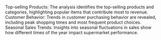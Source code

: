 Top-selling Products: The analysis identifies the top-selling products and categories, highlighting popular items that contribute most to revenue.
Customer Behavior: Trends in customer purchasing behavior are revealed, including peak shopping times and most frequent product choices.
Seasonal Sales Trends: Insights into seasonal fluctuations in sales show how different times of the year impact supermarket performance.
